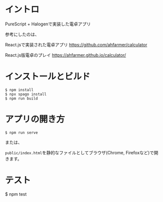 # イントロ

PureScript + Halogenで実装した電卓アプリ

参考にしたのは、

React.jsで実装された電卓アプリ
https://github.com/ahfarmer/calculator

React.js版電卓のプレイ
https://ahfarmer.github.io/calculator/


# インストールとビルド

```
$ npm install
$ npx spago install
$ npm run build
```

# アプリの開き方

```
$ npm run serve
```

または、

`public/index.html`を静的なファイルとしてブラウザ(Chrome, Firefoxなど)で開きます。


# テスト

$ npm test


